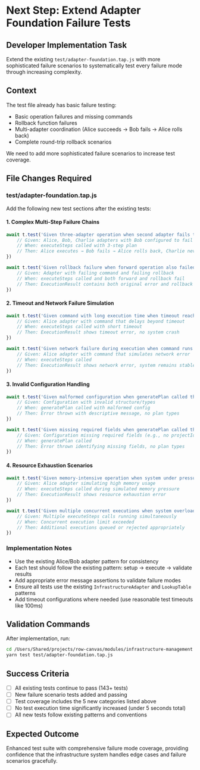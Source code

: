 # Next Step: Extend Adapter Foundation Failure Tests

## Developer Implementation Task

Extend the existing `test/adapter-foundation.tap.js` with more sophisticated failure scenarios to systematically test every failure mode through increasing complexity.

## Context
The test file already has basic failure testing:
- Basic operation failures and missing commands
- Rollback function failures  
- Multi-adapter coordination (Alice succeeds → Bob fails → Alice rolls back)
- Complete round-trip rollback scenarios

We need to add more sophisticated failure scenarios to increase test coverage.

## File Changes Required

### test/adapter-foundation.tap.js
Add the following new test sections after the existing tests:

#### 1. Complex Multi-Step Failure Chains
```javascript
await t.test('Given three-adapter operation when second adapter fails then rollback occurs in reverse order', async t => {
    // Given: Alice, Bob, Charlie adapters with Bob configured to fail
    // When: executeSteps called with 3-step plan
    // Then: Alice executes → Bob fails → Alice rolls back, Charlie never executes
})

await t.test('Given rollback failure when forward operation also failed then both failures are reported', async t => {
    // Given: Adapter with failing command and failing rollback
    // When: executeSteps called and both forward and rollback fail  
    // Then: ExecutionResult contains both original error and rollback error
})
```

#### 2. Timeout and Network Failure Simulation  
```javascript
await t.test('Given command with long execution time when timeout reached then operation fails gracefully', async t => {
    // Given: Alice adapter with command that delays beyond timeout
    // When: executeSteps called with short timeout
    // Then: ExecutionResult shows timeout error, no system crash
})

await t.test('Given network failure during execution when command runs then failure is handled gracefully', async t => {
    // Given: Alice adapter with command that simulates network error
    // When: executeSteps called
    // Then: ExecutionResult shows network error, system remains stable
})
```

#### 3. Invalid Configuration Handling
```javascript
await t.test('Given malformed configuration when generatePlan called then plan generation fails with clear error', async t => {
    // Given: Configuration with invalid structure/types
    // When: generatePlan called with malformed config
    // Then: Error thrown with descriptive message, no plan types
})

await t.test('Given missing required fields when generatePlan called then validation fails early', async t => {
    // Given: Configuration missing required fields (e.g., no projectId)
    // When: generatePlan called
    // Then: Error thrown identifying missing fields, no plan types
})
```

#### 4. Resource Exhaustion Scenarios
```javascript
await t.test('Given memory-intensive operation when system under pressure then operation fails gracefully', async t => {
    // Given: Alice adapter simulating high memory usage
    // When: executeSteps called during simulated memory pressure
    // Then: ExecutionResult shows resource exhaustion error
})

await t.test('Given multiple concurrent executions when system overloaded then appropriate limits enforced', async t => {
    // Given: Multiple executeSteps calls running simultaneously
    // When: Concurrent execution limit exceeded
    // Then: Additional executions queued or rejected appropriately
})
```


### Implementation Notes
- Use the existing Alice/Bob adapter pattern for consistency
- Each test should follow the existing pattern: setup → execute → validate results
- Add appropriate error message assertions to validate failure modes
- Ensure all tests use the existing `InfrastructureAdapter` and `LookupTable` patterns
- Add timeout configurations where needed (use reasonable test timeouts like 100ms)

## Validation Commands
After implementation, run:
```bash
cd /Users/Shared/projects/row-canvas/modules/infrastructure-management
yarn test test/adapter-foundation.tap.js
```

## Success Criteria
- [ ] All existing tests continue to pass (143+ tests)
- [ ] New failure scenario tests added and passing
- [ ] Test coverage includes the 5 new categories listed above
- [ ] No test execution time significantly increased (under 5 seconds total)
- [ ] All new tests follow existing patterns and conventions

## Expected Outcome
Enhanced test suite with comprehensive failure mode coverage, providing confidence that the infrastructure system handles edge cases and failure scenarios gracefully.
